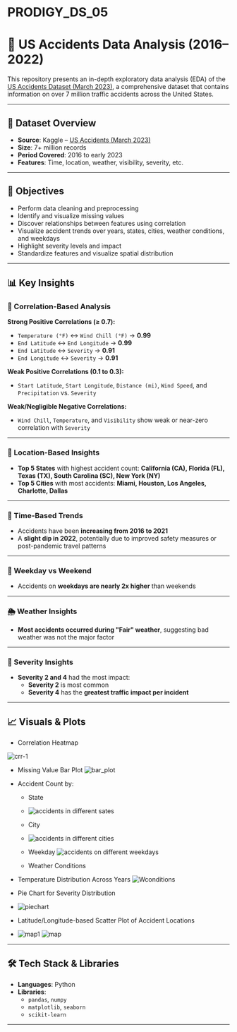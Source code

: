 # PRODIGY_DS_05

# 🚧 US Accidents Data Analysis (2016–2022)

This repository presents an in-depth exploratory data analysis (EDA) of the [US Accidents Dataset (March 2023)](https://www.kaggle.com/datasets/sobhanmoosavi/us-accidents), a comprehensive dataset that contains information on over 7 million traffic accidents across the United States.

---

## 📁 Dataset Overview

- **Source**: Kaggle – [US Accidents (March 2023)](https://www.kaggle.com/datasets/sobhanmoosavi/us-accidents)
- **Size**: 7+ million records
- **Period Covered**: 2016 to early 2023
- **Features**: Time, location, weather, visibility, severity, etc.

---

## 📌 Objectives

- Perform data cleaning and preprocessing
- Identify and visualize missing values
- Discover relationships between features using correlation
- Visualize accident trends over years, states, cities, weather conditions, and weekdays
- Highlight severity levels and impact
- Standardize features and visualize spatial distribution

---

## 📊 Key Insights

### 🔷 Correlation-Based Analysis

**Strong Positive Correlations (≥ 0.7):**
- `Temperature (°F)` ↔ `Wind Chill (°F)` → **0.99**
- `End Latitude` ↔ `End Longitude` → **0.99**
- `End Latitude` ↔ `Severity` → **0.91**
- `End Longitude` ↔ `Severity` → **0.91**

**Weak Positive Correlations (0.1 to 0.3):**
- `Start Latitude`, `Start Longitude`, `Distance (mi)`, `Wind Speed`, and `Precipitation` vs. `Severity`

**Weak/Negligible Negative Correlations:**
- `Wind Chill`, `Temperature`, and `Visibility` show weak or near-zero correlation with `Severity`

---

### 📍 Location-Based Insights

- **Top 5 States** with highest accident count: **California (CA), Florida (FL), Texas (TX), South Carolina (SC), New York (NY)**
- **Top 5 Cities** with most accidents: **Miami, Houston, Los Angeles, Charlotte, Dallas**

---

### 📆 Time-Based Trends

- Accidents have been **increasing from 2016 to 2021**
- A **slight dip in 2022**, potentially due to improved safety measures or post-pandemic travel patterns

---

### 📅 Weekday vs Weekend

- Accidents on **weekdays are nearly 2x higher** than weekends

---

### 🌦️ Weather Insights

- **Most accidents occurred during "Fair" weather**, suggesting bad weather was not the major factor

---

### 🚨 Severity Insights

- **Severity 2 and 4** had the most impact:
  - **Severity 2** is most common
  - **Severity 4** has the **greatest traffic impact per incident**

---

## 📈 Visuals & Plots

- Correlation Heatmap

 ![crr-1](https://github.com/user-attachments/assets/089813e4-feee-4e85-b184-34ee276c5988)
- Missing Value Bar Plot
  ![bar_plot](https://github.com/user-attachments/assets/d71d636a-94ba-4da7-a89e-5f38a1f8f987)
- Accident Count by:
  - State
  - ![accidents in different sates](https://github.com/user-attachments/assets/9152980c-6802-485e-ba37-509f0cf92d9c)

  - City
  - ![accidents in different cities](https://github.com/user-attachments/assets/23ae49ff-7496-4243-865e-3e72cf6b6475)

  
  - Weekday
    ![accidents on different weekdays](https://github.com/user-attachments/assets/aaa66de3-70cd-4bcf-a428-adabe97bed4f)

  - Weather Conditions
- Temperature Distribution Across Years
  ![Wconditions](https://github.com/user-attachments/assets/79614ad7-55eb-4931-b3fe-bcfd3796a00c)

- Pie Chart for Severity Distribution
- ![piechart](https://github.com/user-attachments/assets/5b1fe60a-936e-4fad-b53c-bd4bf5c38fe9)

- Latitude/Longitude-based Scatter Plot of Accident Locations
- ![map1](https://github.com/user-attachments/assets/011497e8-71ac-42ab-af8b-b736cbc8d828)
![map](https://github.com/user-attachments/assets/c7d1f309-3e3a-4632-aaf7-171402d82062)


---

## 🛠️ Tech Stack & Libraries

- **Languages**: Python
- **Libraries**:
  - `pandas`, `numpy`
  - `matplotlib`, `seaborn`
  - `scikit-learn`

---


